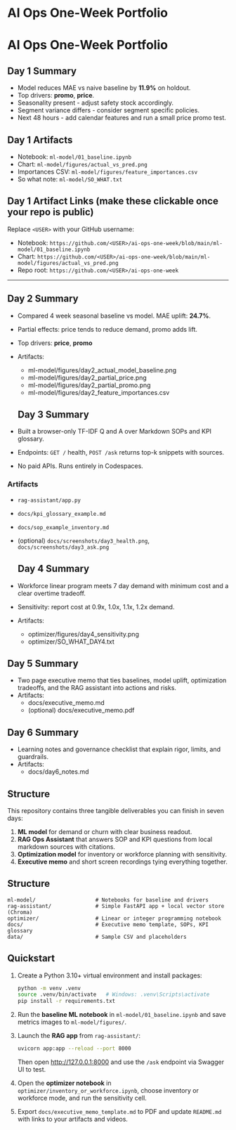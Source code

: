 # AI Ops One-Week Portfolio
# AI Ops One-Week Portfolio

## Day 1 Summary
- Model reduces MAE vs naive baseline by **11.9%** on holdout.
- Top drivers: **promo**, **price**.
- Seasonality present - adjust safety stock accordingly.
- Segment variance differs - consider segment specific policies.
- Next 48 hours - add calendar features and run a small price promo test.

## Day 1 Artifacts
- Notebook: `ml-model/01_baseline.ipynb`
- Chart: `ml-model/figures/actual_vs_pred.png`
- Importances CSV: `ml-model/figures/feature_importances.csv`
- So what note: `ml-model/SO_WHAT.txt`

## Day 1 Artifact Links (make these clickable once your repo is public)
Replace `<USER>` with your GitHub username:
- Notebook: `https://github.com/<USER>/ai-ops-one-week/blob/main/ml-model/01_baseline.ipynb`
- Chart: `https://github.com/<USER>/ai-ops-one-week/blob/main/ml-model/figures/actual_vs_pred.png`
- Repo root: `https://github.com/<USER>/ai-ops-one-week`

---

## Day 2 Summary
- Compared 4 week seasonal baseline vs model. MAE uplift: **24.7%**.
- Partial effects: price tends to reduce demand, promo adds lift.
- Top drivers: **price**, **promo**
- Artifacts:
  - ml-model/figures/day2_actual_model_baseline.png
  - ml-model/figures/day2_partial_price.png
  - ml-model/figures/day2_partial_promo.png
  - ml-model/figures/day2_feature_importances.csv

  ## Day 3 Summary
- Built a browser-only TF-IDF Q and A over Markdown SOPs and KPI glossary.
- Endpoints: `GET /` health, `POST /ask` returns top-k snippets with sources.
- No paid APIs. Runs entirely in Codespaces.

### Artifacts
- `rag-assistant/app.py`
- `docs/kpi_glossary_example.md`
- `docs/sop_example_inventory.md`
- (optional) `docs/screenshots/day3_health.png`, `docs/screenshots/day3_ask.png`


  ## Day 4 Summary
- Workforce linear program meets 7 day demand with minimum cost and a clear overtime tradeoff.
- Sensitivity: report cost at 0.9x, 1.0x, 1.1x, 1.2x demand.
- Artifacts:
  - optimizer/figures/day4_sensitivity.png
  - optimizer/SO_WHAT_DAY4.txt

## Day 5 Summary
- Two page executive memo that ties baselines, model uplift, optimization tradeoffs, and the RAG assistant into actions and risks.
- Artifacts:
  - docs/executive_memo.md
  - (optional) docs/executive_memo.pdf

## Day 6 Summary
- Learning notes and governance checklist that explain rigor, limits, and guardrails.
- Artifacts:
  - docs/day6_notes.md


## Structure

This repository contains three tangible deliverables you can finish in seven days:
1. **ML model** for demand or churn with clear business readout.
2. **RAG Ops Assistant** that answers SOP and KPI questions from local markdown sources with citations.
3. **Optimization model** for inventory or workforce planning with sensitivity.
4. **Executive memo** and short screen recordings tying everything together.

## Structure
```
ml-model/                   # Notebooks for baseline and drivers
rag-assistant/              # Simple FastAPI app + local vector store (Chroma)
optimizer/                  # Linear or integer programming notebook
docs/                       # Executive memo template, SOPs, KPI glossary
data/                       # Sample CSV and placeholders
```

## Quickstart
1. Create a Python 3.10+ virtual environment and install packages:
   ```bash
   python -m venv .venv
   source .venv/bin/activate   # Windows: .venv\Scripts\activate
   pip install -r requirements.txt
   ```

2. Run the **baseline ML notebook** in `ml-model/01_baseline.ipynb` and save metrics images to `ml-model/figures/`.

3. Launch the **RAG app** from `rag-assistant/`:
   ```bash
   uvicorn app:app --reload --port 8000
   ```
   Then open http://127.0.0.1:8000 and use the `/ask` endpoint via Swagger UI to test.

4. Open the **optimizer notebook** in `optimizer/inventory_or_workforce.ipynb`, choose inventory or workforce mode, and run the sensitivity cell.

5. Export `docs/executive_memo_template.md` to PDF and update `README.md` with links to your artifacts and videos.
